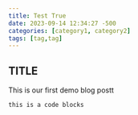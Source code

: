 ```yaml
---
title: Test True 
date: 2023-09-14 12:34:27 -500
categories: [category1, category2]
tags: [tag,tag]
---
```


## TITLE
This is our first demo blog postt


```bash
this is a code blocks
```

<script src="https://giscus.app/client.js"
        data-repo="ronokdev/ronokdev.github.io"
        data-repo-id="R_kgDOJ-5M8Q"
        data-category="General"
        data-category-id="DIC_kwDOJ-5M8c4CZbjA"
        data-mapping="pathname"
        data-strict="0"
        data-reactions-enabled="1"
        data-emit-metadata="0"
        data-input-position="bottom"
        data-theme="preferred_color_scheme"
        data-lang="en"
        crossorigin="anonymous"
        async>
</script>
